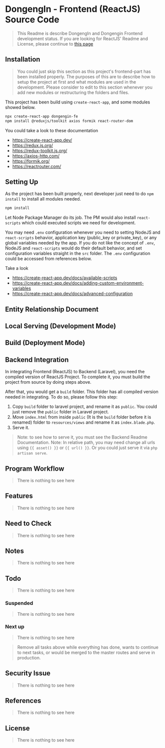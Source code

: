 # DongengIn - Frontend (ReactJS) Source Code
> This Readme is describe DongengIn and Dongengin Frontend development status. If you are looking for ReactJS' Readme and License, please continue to [this page](./README_reactjs.md)

## Installation
> You could just skip this section as this project's frontend-part has been installed properly. The purposes of this are to describe how to setup the project at first and what modules are used in the development. Please consider to edit to this section whenever you add new modules or restructuring the folders and files.

This project has been build using `create-react-app`, and some modules showed below.

```bash
npx create-react-app dongengin-fe
npm install @reduxjs/toolkit axios formik react-router-dom
```

You could take a look to these documentation
- https://create-react-app.dev/
- https://redux.js.org/
- https://redux-toolkit.js.org/
- https://axios-http.com/
- https://formik.org/
- https://reactrouter.com/

## Setting Up

As the project has been built properly, next developer just need to do `npm install` to install all modules needed.

```bash
npm install
```

Let Node Package Manager do its job. The PM would also install `react-scripts` which could executed scripts we need for development.

You may need `.env` configuration whenever you need to setting NodeJS and `react-scripts` behavior, application key (public_key or private_key), or any global variables needed by the app. If you do not like the concept of `.env`, NodeJS and `react-scripts` would do their default behavior, and set configuration variables straight in the `src` folder. The `.env` configuration could be accessed from references below.

Take a look
- https://create-react-app.dev/docs/available-scripts
- https://create-react-app.dev/docs/adding-custom-environment-variables
- https://create-react-app.dev/docs/advanced-configuration

## Entity Relationship Document

## Local Serving (Development Mode)

## Build (Deployment Mode)

## Backend Integration

In integrating Frontend (ReactJS) to Backend (Laravel), you need the compiled version of ReactJS Project. To complete it, you must build the project from source by doing steps above.

After that, you would get a `build` folder. This folder has all compiled version needed in integrating. To do so, please follow this step:

1. Copy `build` folder to laravel project, and rename it as `public`. You could just remove the `public` folder in Laravel project.
2. Move `index.html` from inside `public` (It is the `build` folder before it is renamed) folder to `resources/views` and rename it as `index.blade.php`.
3. Serve it.

> Note: to see how to serve it, you must see the Backend Readme Documentation.
> Note: In relative path, you may need change all urls using `{{ asset() }}` or `{{ url() }}`. Or you could just serve it via `php artisan serve`.

## Program Workflow
> There is nothing to see here

## Features
> There is nothing to see here

## Need to Check
> There is nothing to see here

## Notes
> There is nothing to see here

## Todo
> There is nothing to see here

### Suspended
> There is nothing to see here

### Next up
> There is nothing to see here

> Remove all tasks above while everything has done, wants to continue to next tasks, or would be merged to the master routes and serve in production.

## Security Issue
> There is nothing to see here

## References
> There is nothing to see here

## License
> There is nothing to see here